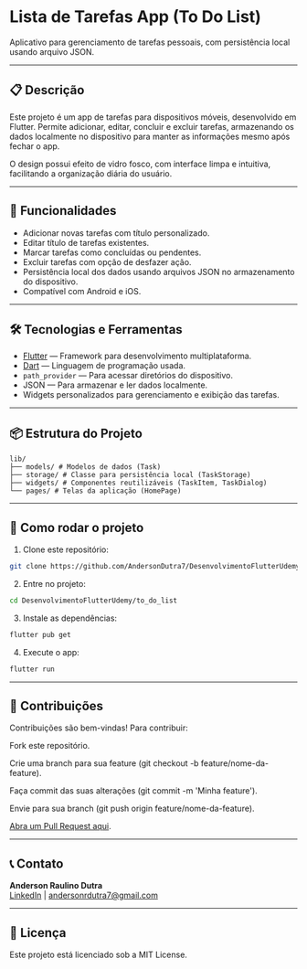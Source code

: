 # Lista de Tarefas App (To Do List)

Aplicativo para gerenciamento de tarefas pessoais, com persistência local usando arquivo JSON.

---

## 📋 Descrição

Este projeto é um app de tarefas para dispositivos móveis, desenvolvido em Flutter. Permite adicionar, editar, concluir e excluir tarefas, armazenando os dados localmente no dispositivo para manter as informações mesmo após fechar o app.

O design possui efeito de vidro fosco, com interface limpa e intuitiva, facilitando a organização diária do usuário.

---

## 🚀 Funcionalidades

- Adicionar novas tarefas com título personalizado.
- Editar título de tarefas existentes.
- Marcar tarefas como concluídas ou pendentes.
- Excluir tarefas com opção de desfazer ação.
- Persistência local dos dados usando arquivos JSON no armazenamento do dispositivo.
- Compatível com Android e iOS.

---

## 🛠 Tecnologias e Ferramentas

- [Flutter](https://flutter.dev/) — Framework para desenvolvimento multiplataforma.
- [Dart](https://dart.dev/) — Linguagem de programação usada.
- `path_provider` — Para acessar diretórios do dispositivo.
- JSON — Para armazenar e ler dados localmente.
- Widgets personalizados para gerenciamento e exibição das tarefas.

---

## 📦 Estrutura do Projeto

```
lib/
├── models/ # Modelos de dados (Task)
├── storage/ # Classe para persistência local (TaskStorage)
├── widgets/ # Componentes reutilizáveis (TaskItem, TaskDialog)
└── pages/ # Telas da aplicação (HomePage)
```

---

## 🚀 Como rodar o projeto

1. Clone este repositório:

```bash
git clone https://github.com/AndersonDutra7/DesenvolvimentoFlutterUdemy.git
```

2. Entre no projeto:

```bash
cd DesenvolvimentoFlutterUdemy/to_do_list
```

3. Instale as dependências:

```bash
flutter pub get
```

4. Execute o app:

```bash
flutter run
```

---

## 🤝 Contribuições

Contribuições são bem-vindas! Para contribuir:

Fork este repositório.

Crie uma branch para sua feature (git checkout -b feature/nome-da-feature).

Faça commit das suas alterações (git commit -m 'Minha feature').

Envie para sua branch (git push origin feature/nome-da-feature).

[Abra um Pull Request aqui](https://github.com/AndersonDutra7/DesenvolvimentoFlutterUdemy/pulls).

---

## 📞 Contato

**Anderson Raulino Dutra**  
[LinkedIn](https://www.linkedin.com/in/anderson-dutra-88b294211/) | [andersonrdutra7@gmail.com](mailto:andersonrdutra7@gmail.com)

---

## 📄 Licença

Este projeto está licenciado sob a MIT License.
